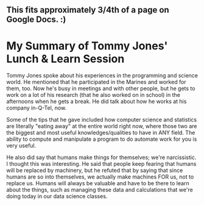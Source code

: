 ## This fits approximately 3/4th of a page on Google Docs. :)

# My Summary of Tommy Jones' Lunch & Learn Session 

Tommy Jones spoke about his experiences in the programming and science world. He mentioned that he participated in the Marines and worked for them, too. Now he's busy in meetings and with other people, but he gets to work on a lot of his research (that he also worked on in school) in the afternoons when he gets a break. He did talk about how he works at his company in-Q-Tel, now. 

Some of the tips that he gave included how computer science and statistics are literally "eating away" at the entire world right now, where those two are the biggest and most useful knowledges/qualities to have in ANY field. The ability to compute and manipulate a program to do automate work for you is very useful. 

He also did say that humans make things for themselves; we're narcissistic. I thought this was interesting. He said that people keep fearing that humans will be replaced by machinery, but he refuted that by saying that since humans are so into themselves, we actually make machines FOR us, not to replace us. Humans will always be valuable and have to be there to learn about the things, such as managing these data and calculations that we're doing today in our data science classes.

